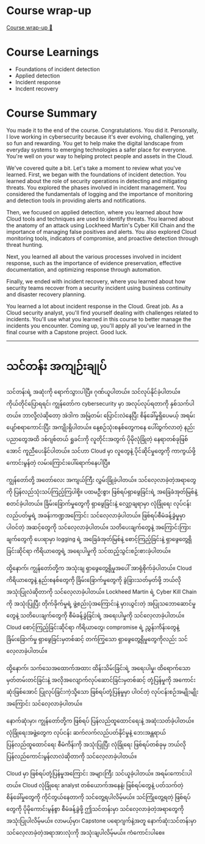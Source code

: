 # Course wrap-up

[Course wrap-up 🔗](https://www.coursera.org/learn/detect-respond-and-recover-from-cloud-cybersecurity-attacks/lecture/xbd0k/course-wrap-up)

# Course Learnings

- Foundations of incident detection
- Applied detection
- Incident response
- Incdent recovery

# Course Summary

You made it to the end of the course. Congratulations. You did it. Personally, I love working in cybersecurity because it's ever evolving, challenging, yet so fun and rewarding. You get to help make the digital landscape from everyday systems to emerging technologies a safer place for everyone. You're well on your way to helping protect people and assets in the Cloud.

We've covered quite a bit. Let's take a moment to review what you've learned. First, we began with the foundations of incident detection. You learned about the role of security operations in detecting and mitigating threats. You explored the phases involved in incident management. You considered the fundamentals of logging and the importance of monitoring and detection tools in providing alerts and notifications.

Then, we focused on applied detection, where you learned about how Cloud tools and techniques are used to identify threats. You learned about the anatomy of an attack using Lockheed Martin's Cyber Kill Chain and the importance of managing false positives and alerts. You also explored Cloud monitoring tools, indicators of compromise, and proactive detection through threat hunting.

Next, you learned all about the various processes involved in incident response, such as the importance of evidence preservation, effective documentation, and optimizing response through automation.

Finally, we ended with incident recovery, where you learned about how security teams recover from a security incident using business continuity and disaster recovery planning.

You learned a lot about incident response in the Cloud. Great job. As a Cloud security analyst, you'll find yourself dealing with challenges related to incidents. You'll use what you learned in this course to better manage the incidents you encounter. Coming up, you'll apply all you've learned in the final course with a Capstone project. Good luck.

---

# သင်တန်း အကျဉ်းချုပ်

သင်တန်းရဲ့ အဆုံးကို ရောက်သွားပါပြီ။ ဂုဏ်ယူပါတယ်။ သင်လုပ်နိုင်ခဲ့ပါတယ်။ ကိုယ်တိုင်ပြောရရင်၊ ကျွန်တော်က cybersecurity မှာ အလုပ်လုပ်ရတာကို နှစ်သက်ပါတယ်။ ဘာလို့လဲဆိုတော့ အဲဒါက အမြဲတမ်း ပြောင်းလဲနေပြီး စိန်ခေါ်မှုရှိပေမယ့် အရမ်းပျော်စရာကောင်းပြီး အကျိုးရှိပါတယ်။ နေ့စဉ်သုံးစနစ်တွေကနေ ပေါ်ထွက်လာတဲ့ နည်းပညာတွေအထိ ဒစ်ဂျစ်တယ် ရှုခင်းကို လူတိုင်းအတွက် ပိုမိုလုံခြုံတဲ့ နေရာတစ်ခုဖြစ်အောင် ကူညီပေးနိုင်ပါတယ်။ သင်ဟာ Cloud မှာ လူတွေနဲ့ ပိုင်ဆိုင်မှုတွေကို ကာကွယ်ဖို့ ကောင်းမွန်တဲ့ လမ်းကြောင်းပေါ်ရောက်နေပါပြီ။

ကျွန်တော်တို့ အတော်လေး အကျယ်ကြီး လွှမ်းခြုံခဲ့ပါတယ်။ သင်လေ့လာခဲ့တဲ့အရာတွေကို ပြန်လည်သုံးသပ်ကြည့်ကြပါစို့။ ပထမဦးစွာ၊ ဖြစ်ရပ်ရှာဖွေခြင်းရဲ့ အခြေခံအုတ်မြစ်နဲ့ စတင်ခဲ့ပါတယ်။ ခြိမ်းခြောက်မှုတွေကို ရှာဖွေခြင်းနဲ့ လျှော့ချရာမှာ လုံခြုံရေး လုပ်ငန်းလည်ပတ်မှုရဲ့ အခန်းကဏ္ဍအကြောင်း သင်လေ့လာခဲ့ပါတယ်။ ဖြစ်ရပ်စီမံခန့်ခွဲမှုမှာ ပါဝင်တဲ့ အဆင့်တွေကို သင်လေ့လာခဲ့ပါတယ်။ သတိပေးချက်တွေနဲ့ အကြောင်းကြားချက်တွေကို ပေးရာမှာ logging ရဲ့ အခြေခံအုတ်မြစ်နဲ့ စောင့်ကြည့်ခြင်းနဲ့ ရှာဖွေတွေ့ရှိခြင်းဆိုင်ရာ ကိရိယာတွေရဲ့ အရေးပါမှုကို သင်ထည့်သွင်းစဉ်းစားခဲ့ပါတယ်။

ထို့နောက်၊ ကျွန်တော်တို့က အသုံးချ ရှာဖွေတွေ့ရှိမှုအပေါ် အာရုံစိုက်ခဲ့ပါတယ်။ Cloud ကိရိယာတွေနဲ့ နည်းစနစ်တွေကို ခြိမ်းခြောက်မှုတွေကို ခွဲခြားသတ်မှတ်ဖို့ ဘယ်လိုအသုံးပြုလဲဆိုတာကို သင်လေ့လာခဲ့ပါတယ်။ Lockheed Martin ရဲ့ Cyber Kill Chain ကို အသုံးပြုပြီး တိုက်ခိုက်မှုရဲ့ ဖွဲ့စည်းပုံအကြောင်းနဲ့ မှားယွင်းတဲ့ အပြုသဘောဆောင်မှုတွေနဲ့ သတိပေးချက်တွေကို စီမံခန့်ခွဲခြင်းရဲ့ အရေးပါမှုကို သင်လေ့လာခဲ့ပါတယ်။ Cloud စောင့်ကြည့်ခြင်းဆိုင်ရာ ကိရိယာတွေ၊ compromise ရဲ့ ညွှန်းကိန်းတွေနဲ့ ခြိမ်းခြောက်မှု ရှာဖွေခြင်းမှတစ်ဆင့် တက်ကြွသော ရှာဖွေတွေ့ရှိမှုတွေကိုလည်း သင်လေ့လာခဲ့ပါတယ်။

ထို့နောက်၊ သက်သေအထောက်အထား ထိန်းသိမ်းခြင်းရဲ့ အရေးပါမှု၊ ထိရောက်သော မှတ်တမ်းတင်ခြင်းနဲ့ အလိုအလျောက်လုပ်ဆောင်ခြင်းမှတစ်ဆင့် တုံ့ပြန်မှုကို အကောင်းဆုံးဖြစ်အောင် ပြုလုပ်ခြင်းကဲ့သို့သော ဖြစ်ရပ်တုံ့ပြန်မှုမှာ ပါဝင်တဲ့ လုပ်ငန်းစဉ်အမျိုးမျိုးအကြောင်း သင်လေ့လာခဲ့ပါတယ်။

နောက်ဆုံးမှာ၊ ကျွန်တော်တို့က ဖြစ်ရပ် ပြန်လည်ထူထောင်ရေးနဲ့ အဆုံးသတ်ခဲ့ပါတယ်။ လုံခြုံရေးအဖွဲ့တွေက လုပ်ငန်း ဆက်လက်လည်ပတ်နိုင်မှုနဲ့ ဘေးအန္တရာယ် ပြန်လည်ထူထောင်ရေး စီမံကိန်းကို အသုံးပြုပြီး လုံခြုံရေး ဖြစ်ရပ်တစ်ခုမှ ဘယ်လို ပြန်လည်ကောင်းမွန်လာလဲဆိုတာကို သင်လေ့လာခဲ့ပါတယ်။

Cloud မှာ ဖြစ်ရပ်တုံ့ပြန်မှုအကြောင်း အများကြီး သင်ယူခဲ့ပါတယ်။ အရမ်းကောင်းပါတယ်။ Cloud လုံခြုံရေး analyst တစ်ယောက်အနေနဲ့၊ ဖြစ်ရပ်တွေနဲ့ ပတ်သက်တဲ့ စိန်ခေါ်မှုတွေကို ကိုင်တွယ်နေတာကို သင်တွေ့ရပါလိမ့်မယ်။ သင်ကြုံတွေ့ရတဲ့ ဖြစ်ရပ်တွေကို ပိုမိုကောင်းမွန်စွာ စီမံခန့်ခွဲဖို့ ဤသင်တန်းမှာ သင်လေ့လာခဲ့တဲ့အရာတွေကို အသုံးပြုပါလိမ့်မယ်။ လာမယ့်မှာ၊ Capstone ပရောဂျက်နဲ့အတူ နောက်ဆုံးသင်တန်းမှာ သင်လေ့လာခဲ့တဲ့အရာအားလုံးကို အသုံးချပါလိမ့်မယ်။ ကံကောင်းပါစေ။
